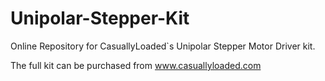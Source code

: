 # Unipolar-Stepper-Kit
Online Repository for CasuallyLoaded`s Unipolar Stepper Motor Driver kit.

The full kit can be purchased from www.casuallyloaded.com
